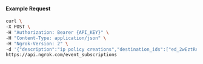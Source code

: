 <!-- Code generated for API Clients. DO NOT EDIT. -->

#### Example Request

```bash
curl \
-X POST \
-H "Authorization: Bearer {API_KEY}" \
-H "Content-Type: application/json" \
-H "Ngrok-Version: 2" \
-d '{"description":"ip policy creations","destination_ids":["ed_2wEztRecfDDRAynPSyVTF9N1VPu"],"metadata":"{\"environment\": \"staging\"}","sources":[{"type":"ip_policy_created.v0"}]}' \
https://api.ngrok.com/event_subscriptions
```
